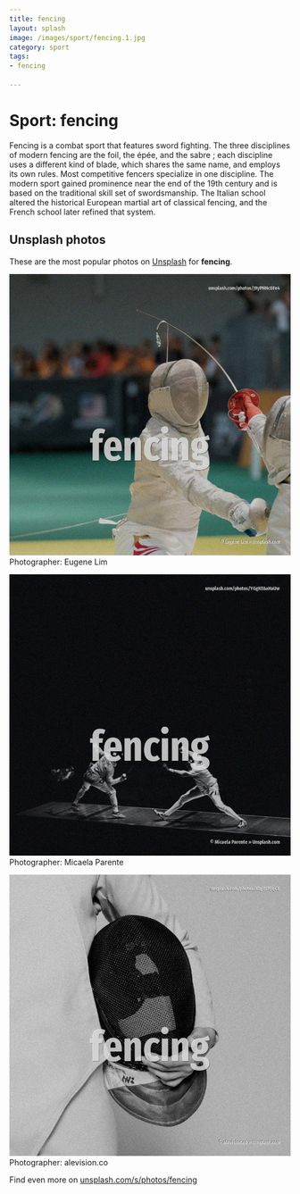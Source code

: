 ```yaml
---
title: fencing
layout: splash
image: /images/sport/fencing.1.jpg
category: sport
tags:
- fencing

---
```

# Sport: fencing

Fencing is a combat sport that features sword fighting. The three disciplines of modern fencing are the foil, the épée, and the sabre ; each discipline  uses a different kind of blade, which shares the same name, and employs its own rules. Most competitive fencers specialize in one discipline. The modern sport gained prominence near the end of the 19th century and is based on the traditional  skill set of swordsmanship. The Italian school altered the historical European martial art of classical fencing, and the French  school later refined that system. 

 
## Unsplash photos
These are the most popular photos on [Unsplash](https://unsplash.com) for **fencing**.
 
![fencing](/images/sport/fencing.1.jpg)
Photographer:  Eugene Lim
 
![fencing](/images/sport/fencing.2.jpg)
Photographer:  Micaela Parente
 
![fencing](/images/sport/fencing.3.jpg)
Photographer:  alevision.co
 
Find even more on [unsplash.com/s/photos/fencing](https://unsplash.com/s/photos/fencing)
 
